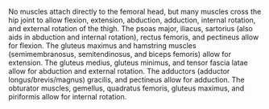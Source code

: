 No muscles attach directly to the femoral head, but many muscles cross the hip joint to allow flexion, extension, abduction, adduction, internal rotation, and external rotation of the thigh. The psoas major, iliacus, sartorius (also aids in abduction and internal rotation), rectus femoris, and pectineus allow for flexion. The gluteus maximus and hamstring muscles (semimembranosus, semitendinosus, and biceps femoris) allow for extension. The gluteus medius, gluteus minimus, and tensor fascia latae allow for abduction and external rotation. The adductors (adductor longus/brevis/magnus) gracilis, and pectineus allow for adduction. The obturator muscles, gemellus, quadratus femoris, gluteus maximus, and piriformis allow for internal rotation.